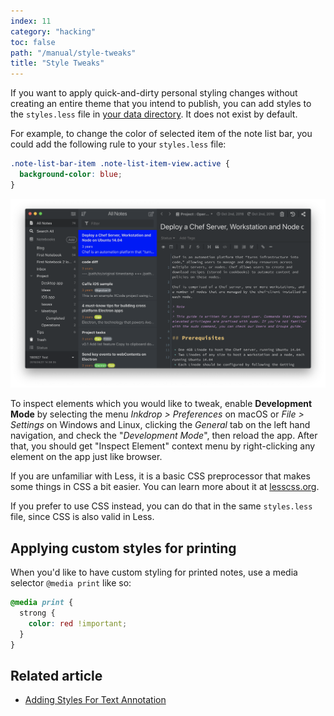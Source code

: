 ```yaml
---
index: 11
category: "hacking"
toc: false
path: "/manual/style-tweaks"
title: "Style Tweaks"
---
```


If you want to apply quick-and-dirty personal styling changes without creating an entire theme that you intend to publish, you can add styles to the `styles.less` file in [your data directory](/manual/basic-usage#user-data-directory).
It does not exist by default.

For example, to change the color of selected item of the note list bar, you could add the following rule to your `styles.less` file:

```css
.note-list-bar-item .note-list-item-view.active {
  background-color: blue;
}
```

![Tweaking note list bar style](style-tweaks-example.png)

To inspect elements which you would like to tweak, enable **Development Mode** by selecting the menu _Inkdrop > Preferences_ on macOS or _File > Settings_ on Windows and Linux, clicking the _General_ tab on the left hand navigation, and check the "_Development Mode_", then reload the app.
After that, you should get "Inspect Element" context menu by right-clicking any element on the app just like browser.

<div class="ui info message">

If you are unfamiliar with Less, it is a basic CSS preprocessor that makes some things in CSS a bit easier. You can learn more about it at [lesscss.org](http://www.lesscss.org/).

If you prefer to use CSS instead, you can do that in the same `styles.less` file, since CSS is also valid in Less.

</div>

## Applying custom styles for printing

When you'd like to have custom styling for printed notes, use a media selector `@media print` like so:

```css
@media print {
  strong {
    color: red !important;
  }
}
```

## Related article

- [Adding Styles For Text Annotation](/manual/text-annotation)
